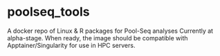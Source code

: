 # poolseq_tools
A docker repo of Linux & R packages for Pool-Seq analyses
Currently at alpha-stage. When ready, the image should be compatible with Apptainer/Singularity for use in HPC servers.
